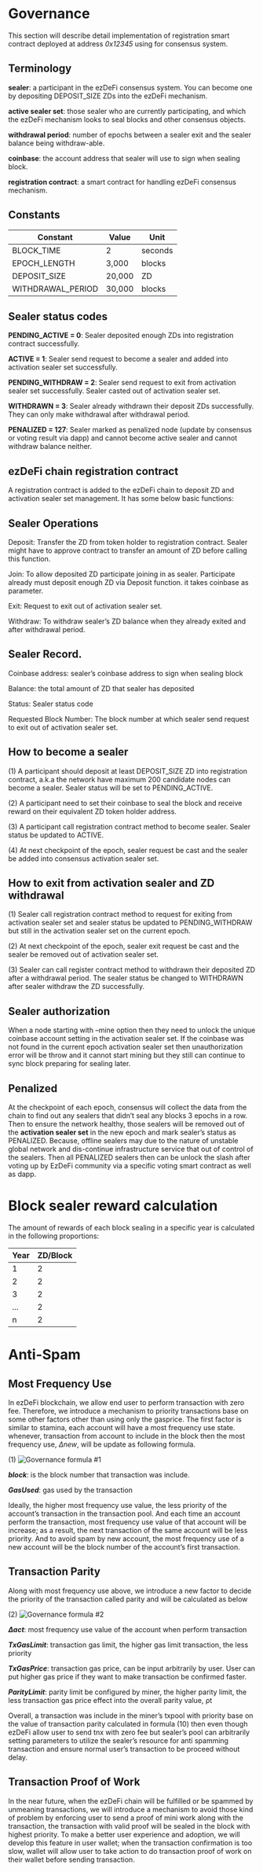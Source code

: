 # Governance

This section will describe detail implementation of registration smart contract deployed at address *0x12345* using for consensus system.

## Terminology

**sealer**: a participant in the ezDeFi consensus system. You can become one by depositing DEPOSIT_SIZE ZDs into the ezDeFi mechanism.

**active sealer set**: those sealer who are currently participating, and which the ezDeFi mechanism looks to seal blocks and other consensus objects.

**withdrawal period**: number of epochs between a sealer exit and the sealer balance being withdraw-able.

**coinbase**: the account address that sealer will use to sign when sealing block.

**registration contract**: a smart contract for handling ezDeFi consensus mechanism.

## Constants

|Constant| Value| Unit|
|----------|---------|----|
|BLOCK_TIME| 2 |seconds|
|EPOCH_LENGTH| 3,000| blocks|
|DEPOSIT_SIZE| 20,000 |ZD|
|WITHDRAWAL_PERIOD| 30,000| blocks|

## Sealer status codes

**PENDING_ACTIVE = 0**: Sealer
deposited enough ZDs into registration contract successfully.

**ACTIVE = 1**: Sealer send request to
become a sealer and added into activation sealer set successfully.

**PENDING_WITHDRAW = 2**:
Sealer send request to exit from activation sealer set successfully. Sealer casted out of activation sealer set.

**WITHDRAWN = 3**: Sealer already
withdrawn their deposit ZDs successfully. They can only make withdrawal after withdrawal period.

**PENALIZED = 127**: Sealer marked
as penalized node (update by consensus or voting result via dapp) and
cannot become active sealer and cannot withdraw balance neither.

## ezDeFi chain registration contract

A registration contract is added to the ezDeFi
chain to deposit ZD and activation sealer
set management. It has some below basic
functions:

## Sealer Operations

Deposit: Transfer the ZD from token holder to registration contract.
Sealer might have to approve contract to transfer an amount of ZD
before calling this function.

Join: To allow deposited ZD participate joining in as sealer. Participate already must deposit enough
ZD via Deposit function. it takes
coinbase as parameter.

Exit: Request to exit out of activation
sealer set.

Withdraw: To withdraw sealer’s ZD
balance when they already exited
and after withdrawal period.

## Sealer Record.

Coinbase address: sealer’s coinbase
address to sign when sealing block

Balance: the total amount of ZD
that sealer has deposited

Status: Sealer status code

Requested Block Number: The
block number at which sealer send
request to exit out of activation
sealer set.

## How to become a sealer

(1) A participant should deposit at least
DEPOSIT_SIZE ZD into registration contract, a.k.a the network have
maximum 200 candidate nodes can
become a sealer. Sealer status will
be set to PENDING_ACTIVE.

(2) A participant need to set their coinbase to seal the block and receive reward on their equivalent ZD token
holder address.

(3) A participant call registration contract method to become sealer.
Sealer status be updated to ACTIVE.

(4) At next checkpoint of the epoch,
sealer request be cast and the sealer
be added into consensus activation
sealer set.

## How to exit from activation sealer and ZD withdrawal

(1) Sealer call registration contract
method to request for exiting
from activation sealer set and
sealer status be updated to PENDING_WITHDRAW but still in the
activation sealer set on the current
epoch.

(2) At next checkpoint of the epoch,
sealer exit request be cast and the
sealer be removed out of activation
sealer set.

(3) Sealer can call register contract
method to withdrawn their deposited ZD after a withdrawal period. The sealer status be changed to
WITHDRAWN after sealer withdraw
the ZD successfully.

## Sealer authorization

When a node
starting with –mine option then they need
to unlock the unique coinbase account setting in the activation sealer set. If the coinbase was not found in the current epoch activation sealer set then unauthorization
error will be throw and it cannot start mining but they still can continue to sync block
preparing for sealing later.

## Penalized 

At the checkpoint of each
epoch, consensus will collect the data from
the chain to find out any sealers that didn’t
seal any blocks 3 epochs in a row. Then
to ensure the network healthy, those sealers will be removed out of the **activation sealer set** in the new epoch and mark
sealer’s status as PENALIZED. Because, offline sealers may due to the nature of unstable global network and dis-continue infrastructure service that out of control of the
sealers. Then all PENALIZED sealers then
can be unlock the slash after voting up by
EzDeFi community via a specific voting smart
contract as well as dapp.

# Block sealer reward calculation

[//]: # (Reward will be added immediately into sealer’s account balance after sealing ablock. The reward for a block is equalto the number of rewards per year dividedby **15,768,000**, the expected number of block within one year) 

The amount of
rewards of each block sealing in a specific
year is calculated in the following proportions:

|Year|  ZD/Block |
|----|--------|
|1 |2| 
|2| 2 |
|3| 2 |
|...| 2|
|n |2|

# Anti-Spam

## Most Frequency Use

In ezDeFi
blockchain, we allow end user to perform
transaction with zero fee. Therefore, we
introduce a mechanism to priority transactions base on some other factors other than
using only the gasprice. The first factor is
similar to stamina, each account will have
a most frequency use state. whenever,
transaction from account to include in the
block then the most frequency use, *∆new*,
will be update as following formula.

(1)
![Governance formula #1](../../img/tech-governance1.png "Governance Formula #1")

***block***: is the block number that transaction was include.

***GasUsed***: gas used by the transaction

Ideally, the higher most frequency use
value, the less priority of the account’s transaction in the transaction pool. And each
time an account perform the transaction,
most frequency use value of that account
will be increase; as a result, the next transaction of the same account will be less priority. And to avoid spam by new account, the
most frequency use of a new account will
be the block number of the account’s first
transaction.

## Transaction Parity 

Along with
most frequency use above, we introduce
a new factor to decide the priority of the
transaction called parity and will be calculated as below

(2) 
![Governance formula #2](../../img/tech-governance2.png "Governance formula #2")

***∆act***: most frequency use value of
the account when perform transaction

***TxGasLimit***: transaction gas limit,
the higher gas limit transaction, the
less priority

***TxGasPrice***: transaction gas price,
can be input arbitrarily by user.
User can put higher gas price if they
want to make transaction be confirmed faster.

***ParityLimit***: parity limit be configured by miner, the higher parity
limit, the less transaction gas price effect into the overall parity value, ρt

Overall, a transaction was include in the
miner’s txpool with priority base on the
value of transaction parity calculated in formula (10) then even though ezDeFi allow
user to send tnx with zero fee but sealer’s
pool can arbitrarily setting parameters to
utilize the sealer’s resource for anti spamming transaction and ensure normal user’s
transaction to be proceed without delay.

## Transaction Proof of Work

In the
near future, when the ezDeFi chain will be
fulfilled or be spammed by unmeaning transactions, we will introduce a mechanism to
avoid those kind of problem by enforcing
user to send a proof of mini work along with
the transaction, the transaction with valid
proof will be sealed in the block with highest
priority. To make a better user experience
and adoption, we will develop this feature
in user wallet; when the transaction confirmation is too slow, wallet will allow user to
take action to do transaction proof of work
on their wallet before sending transaction.